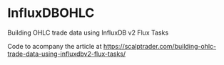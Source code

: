# InfluxDBOHLC
Building OHLC trade data using InfluxDB v2 Flux Tasks

Code to acompany the article at https://scalptrader.com/building-ohlc-trade-data-using-influxdbv2-flux-tasks/
